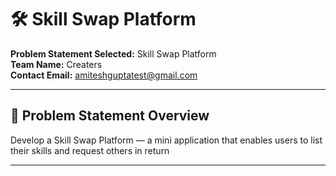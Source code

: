 # 🛠️ Skill Swap Platform

**Problem Statement Selected:** Skill Swap Platform  
**Team Name:** Creaters  
**Contact Email:** [amiteshguptatest@gmail.com](mailto:amiteshguptatest@gmail.com)

---

## 📌 Problem Statement Overview

Develop a Skill Swap Platform — a mini application that enables users to list their skills and request others in return

---
